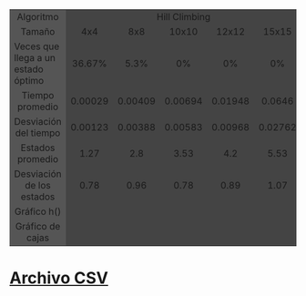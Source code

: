 <table class="default">
  <colgroup bgcolor="#555555">
  <colgroup span="5" bgcolor="#444444">
  <colgroup span="5" bgcolor="#555555">
  <colgroup span="5" bgcolor="#444444">

  <tr >
    <td align="center">Algoritmo</td>
    <td colspan="5" align="center" >Hill Climbing</td>
    <td colspan="5" align="center" >Simulated Annealing</td>
    <td colspan="5" align="center" >Genético</td>
  </tr>
  <tr >
    <td align="center">Tamaño</td>
    <td align="center">4x4</td>
    <td align="center">8x8</td>
    <td align="center">10x10</td>
    <td align="center">12x12</td>
    <td align="center">15x15</td>
    <td align="center">4x4</td>
    <td align="center">8x8</td>
    <td align="center">10x10</td>
    <td align="center">12x12</td>
    <td align="center">15x15</td>
    <td align="center">4x4</td>
    <td align="center">8x8</td>
    <td align="center">10x10</td>
    <td align="center">12x12</td>
    <td align="center">15x15</td>
  </tr>
  <tr>
    <td >Veces que llega a un estado óptimo</td>
    <td align="center">36.67%</td>
    <td align="center">5.3%</td>
    <td align="center">0%</td>
    <td align="center">0%</td>
    <td align="center">0%</td>
    <td align="center">80%</td>
    <td align="center">40.7%</td>
    <td align="center">23.6%</td>
    <td align="center">0%</td>
    <td align="center">0%</td>
    <td align="center">100%</td>
    <td align="center">100%</td>
    <td align="center">75%</td>
    <td align="center">50%</td>
    <td align="center">40%</td>
  </tr>
  <tr>
    <td align="center">Tiempo promedio</td>
    <td align="center">0.00029</td>
    <td align="center">0.00409</td>
    <td align="center">0.00694</td>
    <td align="center">0.01948</td>
    <td align="center">0.0646</td>
    <td align="center">0.00162</td>
    <td align="center">0.0062</td>
    <td align="center">0.00671</td>
    <td align="center">0.0052</td>
    <td align="center">0.00589</td>
    <td align="center">0.00211</td>
    <td align="center">0.0592</td>
    <td align="center">0.37997</td>
    <td align="center">0.98976</td>
    <td align="center">2.12894</td>
  </tr>
  <tr>
    <td align="center">Desviación del tiempo</td>
    <td align="center">0.00123</td>
    <td align="center">0.00388</td>
    <td align="center">0.00583</td>
    <td align="center">0.00968</td>
    <td align="center">0.02762</td>
    <td align="center">0.00274</td>
    <td align="center">0.00358</td>
    <td align="center">0.0035</td>
    <td align="center">0.00377</td>
    <td align="center">0.00398</td>
    <td align="center">0.00331</td>
    <td align="center">0.03562</td>
    <td align="center">0.48303</td>
    <td align="center">0.7678</td>
    <td align="center">1.41947</td>
  </tr>
  <tr>
    <td align="center">Estados promedio</td>
    <td align="center">1.27</td>
    <td align="center">2.8</td>
    <td align="center">3.53</td>
    <td align="center">4.2</td>
    <td align="center">5.53</td>
    <td align="center">112.6</td>
    <td align="center">150.2</td>
    <td align="center">210.4</td>
    <td align="center">250</td>
    <td align="center">250</td>
    <td align="center">0.35</td>
    <td align="center">10.05</td>
    <td align="center">65</td>
    <td align="center">115.3</td>
    <td align="center">135.75</td>
  </tr>
  <tr>
    <td align="center">Desviación de los estados</td>
    <td align="center">0.78</td>
    <td align="center">0.96</td>
    <td align="center">0.78</td>
    <td align="center">0.89</td>
    <td align="center">1.07</td>
    <td align="center">72.48</td>
    <td align="center">0.0</td>
    <td align="center">0.0</td>
    <td align="center">0.0</td>
    <td align="center">0.0</td>
    <td align="center">0.49</td>
    <td align="center">5.89</td>
    <td align="center">80.28</td>
    <td align="center">86.97</td>
    <td align="center">80.83</td>
  </tr>
  <tr>
    <td align="center">Gráfico h()</td>
    <td colspan="5" align="center">
        <img src=""/>
    </td>
    <td colspan="5" align="center">
        <img src="" />
    </td>
    <td colspan="5" align="center">
        <img src="" />
    </td>
  </tr>
  <tr>
    <td align="center">Gráfico de cajas</td>
    <td colspan="5" align="center">
        <img src="" />
    </td>
    <td colspan="5" align="center">
        <img src="" />
    </td>
    <td colspan="5" align="center">
        <img src="" />
    </td>
  </tr>
</table>

# [Archivo CSV][0]

[0]: link